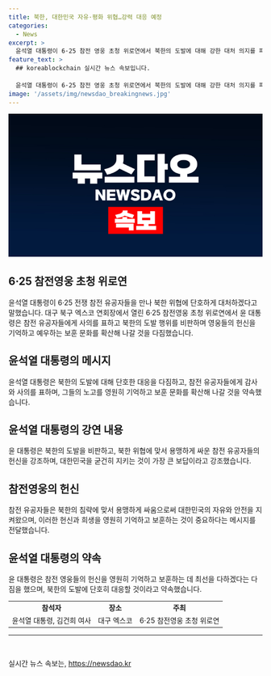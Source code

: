 ```yaml
---
title: 북한, 대한민국 자유·평화 위협…강력 대응 예정
categories:
  - News
excerpt: >
  윤석열 대통령이 6·25 참전 영웅 초청 위로연에서 북한의 도발에 대해 강한 대처 의지를 피력했다. 참전 유공자들을 향한 사의와 존경의 마음을 밝히며, 북한의 도발에 대한 단호한 대응을 다짐했고, 영웅들의 희생과 헌신을 국민들이 기억하고 존중하는 보훈 문화를 확산하겠다고 강조했다.
feature_text: >
  ## koreablockchain 실시간 뉴스 속보입니다.

  윤석열 대통령이 6·25 참전 영웅 초청 위로연에서 북한의 도발에 대해 강한 대처 의지를 피력했다. 참전 유공자들을 향한 사의와 존경의 마음을 밝히며, 북한의 도발에 대한 단호한 대응을 다짐했고, 영웅들의 희생과 헌신을 국민들이 기억하고 존중하는 보훈 문화를 확산하겠다고 강조했다.
image: '/assets/img/newsdao_breakingnews.jpg'
---
```


<p><img src="/assets/img/newsdao_breakingnews.jpg" alt="koreablockchain 속보" /></p>

<h2 data-ke-size="size26">6·25 참전영웅 초청 위로연</h2>

<p data-ke-size="size16">윤석열 대통령이 6·25 전쟁 참전 유공자들을 만나 북한 위협에 단호하게 대처하겠다고 말했습니다. 대구 북구 엑스코 연회장에서 열린 6·25 참전영웅 초청 위로연에서 윤 대통령은 참전 유공자들에게 사의를 표하고 북한의 도발 행위를 비판하며 영웅들의 헌신을 기억하고 예우하는 보훈 문화를 확산해 나갈 것을 다짐했습니다.</p>

<h2 data-ke-size="size26">윤석열 대통령의 메시지</h2>

<p data-ke-size="size16">윤석열 대통령은 북한의 도발에 대해 단호한 대응을 다짐하고, 참전 유공자들에게 감사와 사의를 표하며, 그들의 노고를 영원히 기억하고 보훈 문화를 확산해 나갈 것을 약속했습니다.</p>

<h2 data-ke-size="size26">윤석열 대통령의 강연 내용</h2>

<p data-ke-size="size16">윤 대통령은 북한의 도발을 비판하고, 북한 위협에 맞서 용맹하게 싸운 참전 유공자들의 헌신을 강조하며, 대한민국을 굳건히 지키는 것이 가장 큰 보답이라고 강조했습니다.</p>

<h2 data-ke-size="size26">참전영웅의 헌신</h2>

<p data-ke-size="size16">참전 유공자들은 북한의 침략에 맞서 용맹하게 싸움으로써 대한민국의 자유와 안전을 지켜왔으며, 이러한 헌신과 희생을 영원히 기억하고 보훈하는 것이 중요하다는 메시지를 전달했습니다.</p>

<h2 data-ke-size="size26">윤석열 대통령의 약속</h2>

<p data-ke-size="size16">윤 대통령은 참전 영웅들의 헌신을 영원히 기억하고 보훈하는 데 최선을 다하겠다는 다짐을 했으며, 북한의 도발에 단호히 대응할 것이라고 약속했습니다.</p>

<table>
  <tr>
    <td style="text-align: center; height: 17px;"><b>참석자</b></td>
    <td style="text-align: center; height: 17px;"><b>장소</b></td>
    <td style="text-align: center; height: 17px;"><b>주최</b></td>
  </tr>
  <tr>
    <td style="text-align: center; height: 17px;">윤석열 대통령, 김건희 여사</td>
    <td style="text-align: center; height: 17px;">대구 엑스코</td>
    <td style="text-align: center; height: 17px;">6·25 참전영웅 초청 위로연</td>
  </tr>
</table>

<hr>

<p data-ke-size="size16">&nbsp;</p>
실시간 뉴스 속보는, <a href="https://newsdao.kr" rel="dofollow">https://newsdao.kr</a>


